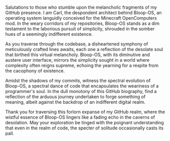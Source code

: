 Salutations to those who stumble upon the melancholic fragments of my GitHub presence. I am Carl, the despondent architect behind Bloop-OS, an operating system languidly conceived for the Minecraft OpenComputers mod. In the weary corridors of my repositories, Bloop-OS stands as a dim testament to the laborious pursuit of simplicity, shrouded in the somber hues of a seemingly indifferent existence.

As you traverse through the codebase, a disheartened symphony of meticulously crafted lines awaits, each one a reflection of the desolate soul that birthed this virtual melancholy. Bloop-OS, with its diminutive and austere user interface, mirrors the simplicity sought in a world where complexity often reigns supreme, echoing the yearning for a respite from the cacophony of existence.

Amidst the shadows of my commits, witness the spectral evolution of Bloop-OS, a spectral dance of code that encapsulates the weariness of a programmer's soul. In the dull monotony of this GitHub biography, find a reflection of the arduous journey undertaken to forge something of meaning, albeit against the backdrop of an indifferent digital realm.

Thank you for traversing this forlorn expanse of my GitHub realm, where the wistful essence of Bloop-OS lingers like a fading echo in the caverns of desolation. May your exploration be tinged with the poignant understanding that even in the realm of code, the specter of solitude occasionally casts its pall.
